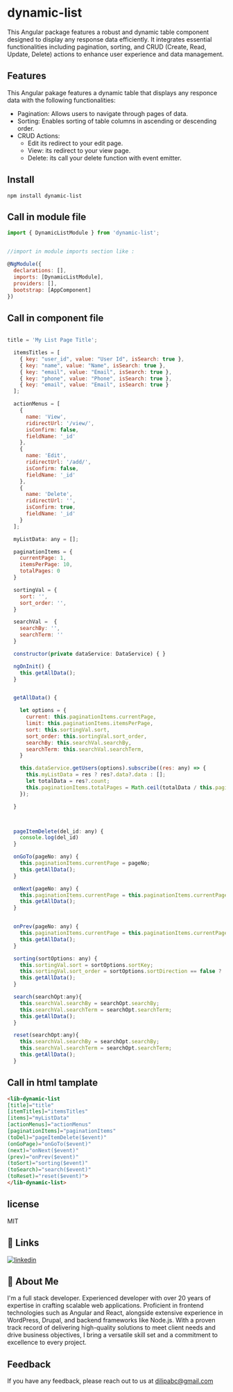 # dynamic-list

This Angular package features a robust and dynamic table component designed to display any response data efficiently. It integrates essential functionalities including pagination, sorting, and CRUD (Create, Read, Update, Delete) actions to enhance user experience and data management.


## Features

This Angular pakage features a dynamic table that displays any responce data with the following functionalities:

- Pagination: Allows users to navigate through pages of data.
- Sorting: Enables sorting of table columns in ascending or descending order.
- CRUD Actions:
   - Edit its redirect to your edit page.
   - View: its redirect to your view page.
   - Delete: its call your delete function with event emitter.


## Install

```
npm install dynamic-list
```

## Call in module file

```js
import { DynamicListModule } from 'dynamic-list';


//import in module imports section like :

@NgModule({
  declarations: [],
  imports: [DynamicListModule],
  providers: [],
  bootstrap: [AppComponent]
})


```

## Call in component file

```js

title = 'My List Page Title';

  itemsTitles = [
    { key: "user_id", value: "User Id", isSearch: true },
    { key: "name", value: "Name", isSearch: true },
    { key: "email", value: "Email", isSearch: true },
    { key: "phone", value: "Phone", isSearch: true },
    { key: "email", value: "Email", isSearch: true }
  ];

  actionMenus = [
    {
      name: 'View',
      ridirectUrl: '/view/',
      isConfirm: false,
      fieldName: '_id'
    },
    {
      name: 'Edit',
      ridirectUrl: '/add/',
      isConfirm: false,
      fieldName: '_id'
    },
    {
      name: 'Delete',
      ridirectUrl: '',
      isConfirm: true,
      fieldName: '_id'
    }
  ];

  myListData: any = [];

  paginationItems = {
    currentPage: 1,
    itemsPerPage: 10,
    totalPages: 0
  }

  sortingVal = {
    sort: '',
    sort_order: '',
  }

  searchVal =  {
    searchBy: '',
    searchTerm: ''
  }

  constructor(private dataService: DataService) { }

  ngOnInit() {
    this.getAllData();
  }


  getAllData() {

    let options = {
      current: this.paginationItems.currentPage,
      limit: this.paginationItems.itemsPerPage,
      sort: this.sortingVal.sort,
      sort_order: this.sortingVal.sort_order,
      searchBy: this.searchVal.searchBy,
      searchTerm: this.searchVal.searchTerm,
    }

    this.dataService.getUsers(options).subscribe((res: any) => {
      this.myListData = res ? res?.data?.data : [];      
      let totalData = res?.count;
      this.paginationItems.totalPages = Math.ceil(totalData / this.paginationItems.itemsPerPage);
    });

  }



  pageItemDelete(del_id: any) {
    console.log(del_id)
  }

  onGoTo(pageNo: any) {
    this.paginationItems.currentPage = pageNo;
    this.getAllData();
  }

  onNext(pageNo: any) {
    this.paginationItems.currentPage = this.paginationItems.currentPage + 1;
    this.getAllData();
  }


  onPrev(pageNo: any) {
    this.paginationItems.currentPage = this.paginationItems.currentPage - 1;
    this.getAllData();
  }

  sorting(sortOptions: any) {
    this.sortingVal.sort = sortOptions.sortKey;
    this.sortingVal.sort_order = sortOptions.sortDirection == false ? 'asc' : 'desc';
    this.getAllData();
  }

  search(searchOpt:any){
    this.searchVal.searchBy = searchOpt.searchBy;
    this.searchVal.searchTerm = searchOpt.searchTerm;    
    this.getAllData();
  }

  reset(searchOpt:any){
    this.searchVal.searchBy = searchOpt.searchBy;
    this.searchVal.searchTerm = searchOpt.searchTerm;    
    this.getAllData();
  }


```

## Call in html tamplate

```html
<lib-dynamic-list 
[title]="title" 
[itemTitles]="itemsTitles" 
[items]="myListData" 
[actionMenus]="actionMenus" 
[paginationItems]="paginationItems" 
(toDel)="pageItemDelete($event)" 
(onGoPage)="onGoTo($event)"
(next)="onNext($event)" 
(prev)="onPrev($event)" 
(toSort)="sorting($event)" 
(toSearch)="search($event)" 
(toReset)="reset($event)">
</lib-dynamic-list>
```


## license
MIT

## 🔗 Links
[![linkedin](https://img.shields.io/badge/linkedin-0A66C2?style=for-the-badge&logo=linkedin&logoColor=white)](https://www.linkedin.com/posts/dilip-shaw-2740769_dilipabcnodeframe1-activity-6576729679556853760-JiaP)


## 🚀 About Me
I'm a full stack developer. Experienced developer with over 20 years of expertise in crafting scalable web applications. Proficient in frontend technologies such as Angular and React, alongside extensive experience in WordPress, Drupal, and backend frameworks like Node.js. With a proven track record of delivering high-quality solutions to meet client needs and drive business objectives, I bring a versatile skill set and a commitment to excellence to every project.


## Feedback

If you have any feedback, please reach out to us at dilipabc@gmail.com